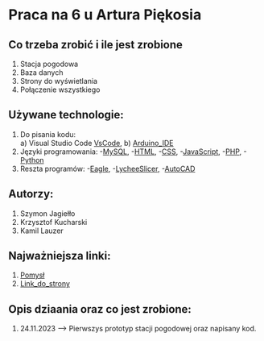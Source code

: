 # Praca na 6 u Artura Piękosia 

## Co trzeba zrobić i ile jest zrobione
1. Stacja pogodowa
2. Baza danych
3. Strony do wyświetlania 
4. Połączenie wszystkiego

## Używane technologie:

1. Do pisania kodu: <br>
    a) Visual Studio Code [VsCode],
    b) [Arduino_IDE]
2. Języki programowania:
    -[MySQL],
    -[HTML],
    -[CSS],
    -[JavaScript],
    -[PHP],
    -[Python]
3. Reszta programów: 
    -[Eagle],
    -[LycheeSlicer], 
    -[AutoCAD]

## Autorzy:

1. Szymon Jagiełło
2. Krzysztof Kucharski
3. Kamil Lauzer 

## Najważniejsza linki:

1. [Pomysł]
2. [Link_do_strony]

## Opis dziaania oraz co jest zrobione:

1. 24.11.2023 --> Pierwszys prototyp stacji pogodowej oraz napisany kod. 


<!-- linki do linków -->

[Pomysł]: https://majsterkowo.pl/solarna-stacja-meteo-z-wykorzystaniem-wemos-d1-mini-pro-oraz-raspberry-pi-3-b-czesc-1/
[Link_do_strony]: https://telewizor.ckznr1.debica.pl/pogoda/

[VsCode]: https://code.visualstudio.com/
[Arduino_IDE]: https://www.arduino.cc/
[MySQL]: https://www.mysql.com/
[HTML]: -
[CSS]: - 
[JavaScript]: https://www.javascript.com/
[PHP]: https://www.php.net/
[Python]: https://www.python.org/
[Eagle]: https://www.autodesk.com/products/eagle/overview?term=1-YEAR&tab=subscription
[LycheeSlicer]: https://mango3d.io
[AutoCAD]: https://www.autodesk.pl/products/autocad/overview?term=1-YEAR&tab=subscription